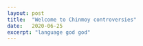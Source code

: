 ```yaml
---
layout: post
title:  "Welcome to Chinmoy controversies"
date:   2020-06-25
excerpt: "language god god"
---
```

